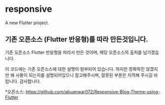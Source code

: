 # responsive

A new Flutter project.

## 기존 오픈소스 (Flutter 반응형)를 따라 만든것입니다.
기존 오픈소스 Flutter 반응형을 따라서 만든 것이며,
해당 오픈소스의 출처를 남기겠습니다.

이 코드에는 기존 오픈소스에 대한 설명이 첨부되어 있습니다.
하지만 정확하진 않겠지만 왜 사용이 되는지를 설명되어있으니 참고해주시며,
잘못된 부분은 지적해 주시길 바랍니다. 감사합니다.
 
*오픈소스: <https://github.com/abuanwar072/Responsive-Blog-Theme-using-Flutter>